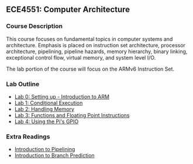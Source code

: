 ## ECE4551: Computer Architecture
### Course Description
This course focuses on fundamental topics in computer systems and architecture.  Emphasis is placed on instruction set architecture, processor architecture, pipelining, pipeline hazards, memory hierarchy, binary linking, exceptional control flow, virtual memory, and system level I/O.  

The lab portion of the course will focus on the ARMv6 Instruction Set.

### Lab Outline
- [Lab 0: Setting up - Introduction to ARM](https://github.com/xaviermerino/ECE4551-Computer-Architecture/blob/master/Lab-0/README.md)
- [Lab 1: Conditional Execution](https://github.com/xaviermerino/ECE4551-Computer-Architecture/blob/master/Lab-1/README.md)
- [Lab 2: Handling Memory](https://github.com/xaviermerino/ECE4551-Computer-Architecture/blob/master/Lab-2/README.md)
- [Lab 3: Functions and Floating Point Instructions](https://github.com/xaviermerino/ECE4551-Computer-Architecture/blob/master/Lab-3/README.md)
- [Lab 4: Using the Pi's GPIO](https://github.com/xaviermerino/ECE4551-Computer-Architecture/blob/master/Lab-4/README.md)

### Extra Readings
- [Introduction to Pipelining](https://github.com/xaviermerino/ECE4551-Computer-Architecture/blob/master/Extra-Readings/Pipelining-1/README.md)
- [Introduction to Branch Prediction](https://github.com/xaviermerino/ECE4551-Computer-Architecture/blob/master/Extra-Readings/Branch-Prediction/README.md)
